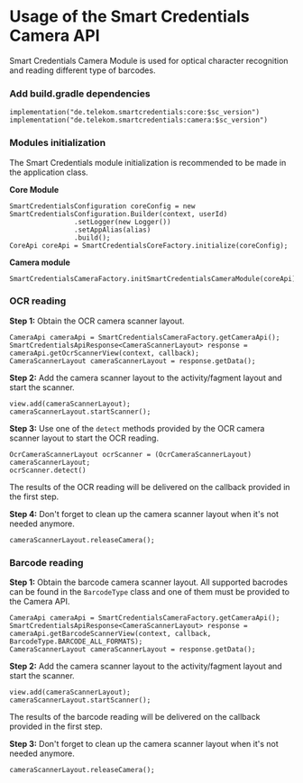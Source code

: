 # Usage of the Smart Credentials Camera API

Smart Credentials Camera Module is used for optical character recognition and reading different type of barcodes.

### Add build.gradle dependencies
```
implementation("de.telekom.smartcredentials:core:$sc_version")
implementation("de.telekom.smartcredentials:camera:$sc_version")
````

### Modules initialization

The Smart Credentials module initialization is recommended to be made in the application class.

**Core Module**
``` 
SmartCredentialsConfiguration coreConfig = new SmartCredentialsConfiguration.Builder(context, userId)
                .setLogger(new Logger())
                .setAppAlias(alias)
                .build();
CoreApi coreApi = SmartCredentialsCoreFactory.initialize(coreConfig);
````

**Camera module**
``` 
SmartCredentialsCameraFactory.initSmartCredentialsCameraModule(coreApi);
````

### OCR reading 

**Step 1:** Obtain the OCR camera scanner layout.

```
CameraApi cameraApi = SmartCredentialsCameraFactory.getCameraApi();
SmartCredentialsApiResponse<CameraScannerLayout> response = cameraApi.getOcrScannerView(context, callback);
CameraScannerLayout cameraScannerLayout = response.getData();
```

**Step 2:** Add the camera scanner layout to the activity/fagment layout and start the scanner.

```
view.add(cameraScannerLayout);
cameraScannerLayout.startScanner();
```

**Step 3:** Use one of the ```detect``` methods provided by the OCR camera scanner layout to start the OCR reading.

```
OcrCameraScannerLayout ocrScanner = (OcrCameraScannerLayout) cameraScannerLayout;
ocrScanner.detect()
```

The results of the OCR reading will be delivered on the callback provided in the first step.

**Step 4:** Don't forget to clean up the camera scanner layout when it's not needed anymore.

```
cameraScannerLayout.releaseCamera();
```

### Barcode reading

**Step 1:** Obtain the barcode camera scanner layout. All supported bacrodes can be found in the ```BarcodeType``` class and one of them must be provided to the Camera API.

```
CameraApi cameraApi = SmartCredentialsCameraFactory.getCameraApi();
SmartCredentialsApiResponse<CameraScannerLayout> response = cameraApi.getBarcodeScannerView(context, callback, BarcodeType.BARCODE_ALL_FORMATS);
CameraScannerLayout cameraScannerLayout = response.getData();
````

**Step 2:** Add the camera scanner layout to the activity/fagment layout and start the scanner.

```
view.add(cameraScannerLayout);
cameraScannerLayout.startScanner();
```

The results of the barcode reading will be delivered on the callback provided in the first step.

**Step 3:** Don't forget to clean up the camera scanner layout when it's not needed anymore.

```
cameraScannerLayout.releaseCamera();
```